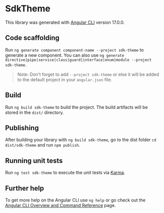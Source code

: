 # SdkTheme

This library was generated with [Angular CLI](https://github.com/angular/angular-cli) version 17.0.0.

## Code scaffolding

Run `ng generate component component-name --project sdk-theme` to generate a new component. You can also use `ng generate directive|pipe|service|class|guard|interface|enum|module --project sdk-theme`.
> Note: Don't forget to add `--project sdk-theme` or else it will be added to the default project in your `angular.json` file. 

## Build

Run `ng build sdk-theme` to build the project. The build artifacts will be stored in the `dist/` directory.

## Publishing

After building your library with `ng build sdk-theme`, go to the dist folder `cd dist/sdk-theme` and run `npm publish`.

## Running unit tests

Run `ng test sdk-theme` to execute the unit tests via [Karma](https://karma-runner.github.io).

## Further help

To get more help on the Angular CLI use `ng help` or go check out the [Angular CLI Overview and Command Reference](https://angular.io/cli) page.
